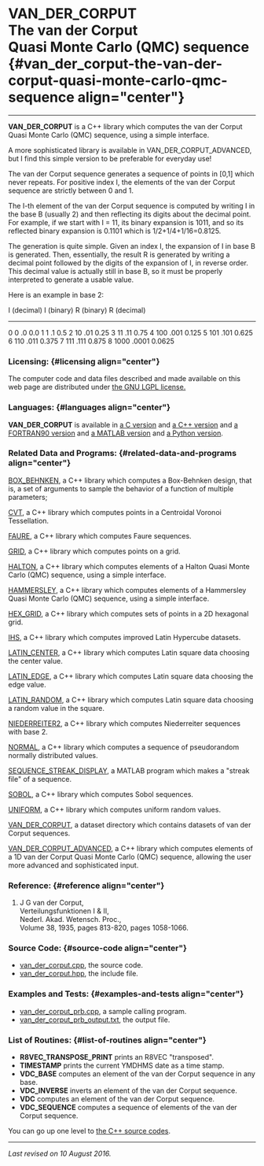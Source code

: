 VAN\_DER\_CORPUT\
The van der Corput\
Quasi Monte Carlo (QMC) sequence {#van_der_corput-the-van-der-corput-quasi-monte-carlo-qmc-sequence align="center"}
================================

------------------------------------------------------------------------

**VAN\_DER\_CORPUT** is a C++ library which computes the van der Corput
Quasi Monte Carlo (QMC) sequence, using a simple interface.

A more sophisticated library is available in VAN\_DER\_CORPUT\_ADVANCED,
but I find this simple version to be preferable for everyday use!

The van der Corput sequence generates a sequence of points in \[0,1\]
which never repeats. For positive index I, the elements of the van der
Corput sequence are strictly between 0 and 1.

The I-th element of the van der Corput sequence is computed by writing I
in the base B (usually 2) and then reflecting its digits about the
decimal point. For example, if we start with I = 11, its binary
expansion is 1011, and so its reflected binary expansion is 0.1101 which
is 1/2+1/4+1/16=0.8125.

The generation is quite simple. Given an index I, the expansion of I in
base B is generated. Then, essentially, the result R is generated by
writing a decimal point followed by the digits of the expansion of I, in
reverse order. This decimal value is actually still in base B, so it
must be properly interpreted to generate a usable value.

Here is an example in base 2:

  I (decimal)   I (binary)   R (binary)   R (decimal)
  ------------- ------------ ------------ -------------
  0             0            .0           0.0
  1             1            .1           0.5
  2             10           .01          0.25
  3             11           .11          0.75
  4             100          .001         0.125
  5             101          .101         0.625
  6             110          .011         0.375
  7             111          .111         0.875
  8             1000         .0001        0.0625

### Licensing: {#licensing align="center"}

The computer code and data files described and made available on this
web page are distributed under [the GNU LGPL
license.](../../txt/gnu_lgpl.txt)

### Languages: {#languages align="center"}

**VAN\_DER\_CORPUT** is available in [a C
version](../../c_src/van_der_corput/van_der_corput.html) and [a C++
version](../../cpp_src/van_der_corput/van_der_corput.html) and [a
FORTRAN90 version](../../f_src/van_der_corput/van_der_corput.html) and
[a MATLAB version](../../m_src/van_der_corput/van_der_corput.html) and
[a Python version](../../py_src/van_der_corput/van_der_corput.html).

### Related Data and Programs: {#related-data-and-programs align="center"}

[BOX\_BEHNKEN](../../cpp_src/box_behnken/box_behnken.html), a C++
library which computes a Box-Behnken design, that is, a set of arguments
to sample the behavior of a function of multiple parameters;

[CVT](../../cpp_src/cvt/cvt.html), a C++ library which computes points
in a Centroidal Voronoi Tessellation.

[FAURE](../../cpp_src/faure/faure.html), a C++ library which computes
Faure sequences.

[GRID](../../cpp_src/grid/grid.html), a C++ library which computes
points on a grid.

[HALTON](../../cpp_src/halton/halton.html), a C++ library which computes
elements of a Halton Quasi Monte Carlo (QMC) sequence, using a simple
interface.

[HAMMERSLEY](../../cpp_src/hammersley/hammersley.html), a C++ library
which computes elements of a Hammersley Quasi Monte Carlo (QMC)
sequence, using a simple interface.

[HEX\_GRID](../../cpp_src/hex_grid/hex_grid.html), a C++ library which
computes sets of points in a 2D hexagonal grid.

[IHS](../../cpp_src/ihs/ihs.html), a C++ library which computes improved
Latin Hypercube datasets.

[LATIN\_CENTER](../../cpp_src/latin_center/latin_center.html), a C++
library which computes Latin square data choosing the center value.

[LATIN\_EDGE](../../cpp_src/latin_edge/latin_edge.html), a C++ library
which computes Latin square data choosing the edge value.

[LATIN\_RANDOM](../../cpp_src/latin_random/latin_random.html), a C++
library which computes Latin square data choosing a random value in the
square.

[NIEDERREITER2](../../cpp_src/niederreiter2/niederreiter2.html), a C++
library which computes Niederreiter sequences with base 2.

[NORMAL](../../cpp_src/normal/normal.html), a C++ library which computes
a sequence of pseudorandom normally distributed values.

[SEQUENCE\_STREAK\_DISPLAY](../../m_src/sequence_streak_display/sequence_streak_display.html),
a MATLAB program which makes a "streak file" of a sequence.

[SOBOL](../../cpp_src/sobol/sobol.html), a C++ library which computes
Sobol sequences.

[UNIFORM](../../cpp_src/uniform/uniform.html), a C++ library which
computes uniform random values.

[VAN\_DER\_CORPUT](../../datasets/van_der_corput/van_der_corput.html), a
dataset directory which contains datasets of van der Corput sequences.

[VAN\_DER\_CORPUT\_ADVANCED](../../cpp_src/van_der_corput_advanced/van_der_corput_advanced.html),
a C++ library which computes elements of a 1D van der Corput Quasi Monte
Carlo (QMC) sequence, allowing the user more advanced and sophisticated
input.

### Reference: {#reference align="center"}

1.  J G van der Corput,\
    Verteilungsfunktionen I & II,\
    Nederl. Akad. Wetensch. Proc.,\
    Volume 38, 1935, pages 813-820, pages 1058-1066.

### Source Code: {#source-code align="center"}

-   [van\_der\_corput.cpp](van_der_corput.cpp), the source code.
-   [van\_der\_corput.hpp](van_der_corput.hpp), the include file.

### Examples and Tests: {#examples-and-tests align="center"}

-   [van\_der\_corput\_prb.cpp](van_der_corput_prb.cpp), a sample
    calling program.
-   [van\_der\_corput\_prb\_output.txt](van_der_corput_prb_output.txt),
    the output file.

### List of Routines: {#list-of-routines align="center"}

-   **R8VEC\_TRANSPOSE\_PRINT** prints an R8VEC "transposed".
-   **TIMESTAMP** prints the current YMDHMS date as a time stamp.
-   **VDC\_BASE** computes an element of the van der Corput sequence in
    any base.
-   **VDC\_INVERSE** inverts an element of the van der Corput sequence.
-   **VDC** computes an element of the van der Corput sequence.
-   **VDC\_SEQUENCE** computes a sequence of elements of the van der
    Corput sequence.

You can go up one level to [the C++ source codes](../cpp_src.html).

------------------------------------------------------------------------

*Last revised on 10 August 2016.*
